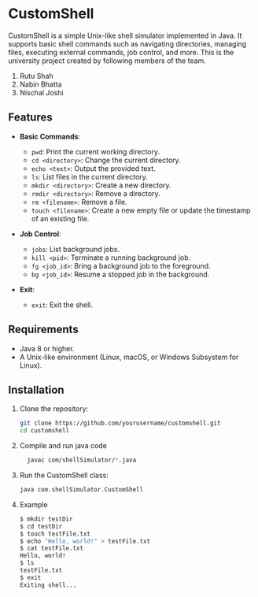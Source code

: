 # CustomShell

CustomShell is a simple Unix-like shell simulator implemented in Java. It supports basic shell commands such as navigating directories, managing files, executing external commands, job control, and more.
This is the university project created by following members of the team.

  1. Rutu Shah
  2. Nabin Bhatta
  3. Nischal Joshi

## Features

- **Basic Commands**: 
  - `pwd`: Print the current working directory.
  - `cd <directory>`: Change the current directory.
  - `echo <text>`: Output the provided text.
  - `ls`: List files in the current directory.
  - `mkdir <directory>`: Create a new directory.
  - `rmdir <directory>`: Remove a directory.
  - `rm <filename>`: Remove a file.
  - `touch <filename>`: Create a new empty file or update the timestamp of an existing file.
  
- **Job Control**:
  - `jobs`: List background jobs.
  - `kill <pid>`: Terminate a running background job.
  - `fg <job_id>`: Bring a background job to the foreground.
  - `bg <job_id>`: Resume a stopped job in the background.
  
- **Exit**:
  - `exit`: Exit the shell.

## Requirements

- Java 8 or higher.
- A Unix-like environment (Linux, macOS, or Windows Subsystem for Linux).

## Installation

1. Clone the repository:

   ```bash
   git clone https://github.com/yourusername/customshell.git
   cd customshell

2. Compile and run java code

    ```bash
      javac com/shellSimulator/*.java
    
3. Run the CustomShell class:

      ```bash
      java com.shellSimulator.CustomShell
      
4. Example
      ```bash
      $ mkdir testDir
      $ cd testDir
      $ touch testFile.txt
      $ echo "Hello, world!" > testFile.txt
      $ cat testFile.txt
      Hello, world!
      $ ls
      testFile.txt
      $ exit
      Exiting shell...

